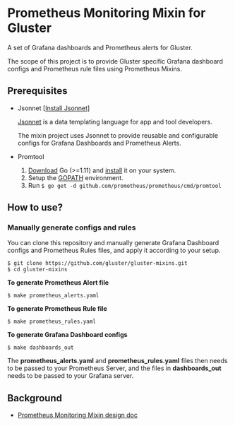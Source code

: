 # Prometheus Monitoring Mixin for Gluster

A set of Grafana dashboards and Prometheus alerts for Gluster.

The scope of this project is to provide Gluster specific Grafana dashboard configs and Prometheus rule files using Prometheus Mixins.

## Prerequisites
* Jsonnet [[Install Jsonnet]](https://github.com/google/jsonnet#building-jsonnet)

   [Jsonnet](https://jsonnet.org/learning/getting_started.html) is a data templating language for app and tool developers.

   The mixin project uses Jsonnet to provide reusable and configurable configs for Grafana Dashboards and Prometheus Alerts.
* Promtool
  1. [Download](https://golang.org/dl/) Go (>=1.11) and [install](https://golang.org/doc/install) it on your system.
  2. Setup the [GOPATH](http://www.g33knotes.org/2014/07/60-second-count-down-to-go.html) environment.
  3. Run `$ go get -d github.com/prometheus/prometheus/cmd/promtool`  


## How to use?
### Manually generate configs and rules
You can clone this repository and manually generate Grafana Dashboard configs and Prometheus Rules files, and apply it according to your setup.

```
$ git clone https://github.com/gluster/gluster-mixins.git
$ cd gluster-mixins
```

**To generate Prometheus Alert file**

`$ make prometheus_alerts.yaml`

**To generate Prometheus Rule file**

`$ make prometheus_rules.yaml`

**To generate Grafana Dashboard configs**

`$ make dashboards_out`

The **prometheus_alerts.yaml** and **prometheus_rules.yaml** files then needs to be passed to your Prometheus Server, and the files in **dashboards_out** needs to be passed to your Grafana server.

## Background
* [Prometheus Monitoring Mixin design doc](https://docs.google.com/document/d/1A9xvzwqnFVSOZ5fD3blKODXfsat5fg6ZhnKu9LK3lB4/edit#)
